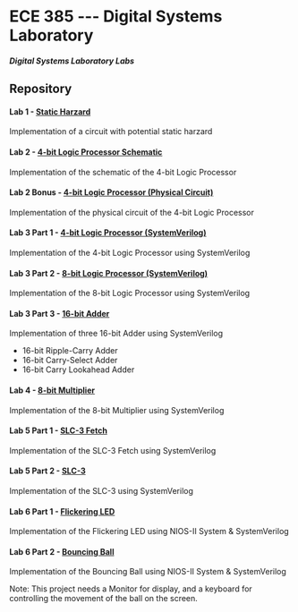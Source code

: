# ECE 385 --- Digital Systems Laboratory
##### Digital Systems Laboratory Labs

## Repository
#### Lab 1 - [Static Harzard]()
Implementation of a circuit with potential static harzard

#### Lab 2 - [4-bit Logic Processor Schematic](https://gitlab.engr.illinois.edu/hongboz2/digital_systems_laboratory/-/tree/main/4-bit_logic_processor_schematic)

Implementation of the schematic of the 4-bit Logic Processor

#### Lab 2 Bonus - [4-bit Logic Processor (Physical Circuit)](https://gitlab.engr.illinois.edu/hongboz2/digital_systems_laboratory/-/tree/main/Switch)

Implementation of the physical circuit of the 4-bit Logic Processor

#### Lab 3 Part 1 - [4-bit Logic Processor (SystemVerilog)](https://gitlab.engr.illinois.edu/hongboz2/digital_systems_laboratory/-/tree/main/4-bit_logic_processor)

Implementation of the 4-bit Logic Processor using SystemVerilog

#### Lab 3 Part 2 - [8-bit Logic Processor (SystemVerilog)](https://gitlab.engr.illinois.edu/hongboz2/digital_systems_laboratory/-/tree/main/8-bit_logic_processor)

Implementation of the 8-bit Logic Processor using SystemVerilog

#### Lab 3 Part 3 - [16-bit Adder](https://gitlab.engr.illinois.edu/hongboz2/digital_systems_laboratory/-/tree/main/16-bit_Adder)

Implementation of three 16-bit Adder using SystemVerilog
* 16-bit Ripple-Carry Adder
* 16-bit Carry-Select Adder
* 16-bit Carry Lookahead Adder

#### Lab 4 - [8-bit Multiplier](https://gitlab.engr.illinois.edu/hongboz2/digital_systems_laboratory/-/tree/main/8-bit_Multiplier)

Implementation of the 8-bit Multiplier using SystemVerilog

#### Lab 5 Part 1 - [SLC-3 Fetch](https://gitlab.engr.illinois.edu/hongboz2/digital_systems_laboratory/-/tree/main/SLC-3_Fetch)

Implementation of the SLC-3 Fetch using SystemVerilog

#### Lab 5 Part 2 - [SLC-3](https://gitlab.engr.illinois.edu/hongboz2/digital_systems_laboratory/-/tree/main/SLC-3)

Implementation of the SLC-3 using SystemVerilog

#### Lab 6 Part 1 - [Flickering LED](https://gitlab.engr.illinois.edu/hongboz2/digital_systems_laboratory/-/tree/main/FlickeringLED)

Implementation of the Flickering LED using NIOS-II System & SystemVerilog

#### Lab 6 Part 2 - [Bouncing Ball](https://gitlab.engr.illinois.edu/hongboz2/digital_systems_laboratory/-/tree/main/BouncingBall)

Implementation of the Bouncing Ball using NIOS-II System & SystemVerilog

Note: This project needs a Monitor for display, and a keyboard for controlling the movement of the ball on the screen.
